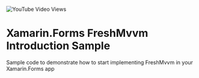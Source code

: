 ![YouTube Video Views](https://img.shields.io/youtube/views/bj7ZxrmyzTA?style=social)

# Xamarin.Forms FreshMvvm Introduction Sample
Sample code to demonstrate how to start implementing FreshMvvm in your Xamarin.Forms app
